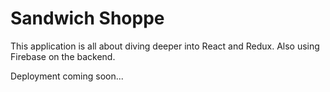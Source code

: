 <h1>Sandwich Shoppe</h1>

<p>This application is all about diving deeper into React and Redux. Also using Firebase on the backend.</p>

<p>Deployment coming soon...<p>
